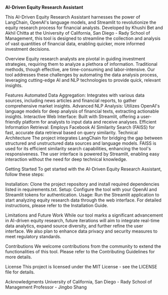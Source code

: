 **AI-Driven Equity Research Assistant**

This AI-Driven Equity Research Assistant harnesses the power of LangChain, OpenAI's language models, and Streamlit to revolutionize the equity research process for financial analysts. Developed by Khushi Bet and Akhil Chitta at the University of California, San Diego - Rady School of Management, this tool is designed to streamline the collection and analysis of vast quantities of financial data, enabling quicker, more informed investment decisions.

Overview
Equity research analysts are pivotal in guiding investment strategies, requiring them to analyze a plethora of information. Traditional methods, though effective, are time-consuming and labor-intensive. Our tool addresses these challenges by automating the data analysis process, leveraging cutting-edge AI and NLP technologies to provide quick, relevant insights.

Features
Automated Data Aggregation: Integrates with various data sources, including news articles and financial reports, to gather comprehensive market insights.
Advanced NLP Analysis: Utilizes OpenAI's language models for deep analysis of financial texts, extracting actionable insights.
Interactive Web Interface: Built with Streamlit, offering a user-friendly platform for analysts to input data and receive analyses.
Efficient Information Retrieval: Employs Facebook AI Similarity Search (FAISS) for fast, accurate data retrieval based on query similarity.
Technical Architecture
The project integrates LangChain for bridging the gap between structured and unstructured data sources and language models. FAISS is used for its efficient similarity search capabilities, enhancing the tool's responsiveness. The user interface is powered by Streamlit, enabling easy interaction without the need for deep technical knowledge.

Getting Started
To get started with the AI-Driven Equity Research Assistant, follow these steps:

Installation: Clone the project repository and install required dependencies listed in requirements.txt.
Setup: Configure the tool with your OpenAI and Streamlit tokens for authentication.
Usage: Run the Streamlit application to start analyzing equity research data through the web interface.
For detailed instructions, please refer to the Installation Guide.

Limitations and Future Work
While our tool marks a significant advancement in AI-driven equity research, future iterations will aim to integrate real-time data analytics, expand source diversity, and further refine the user interface. We also plan to enhance data privacy and security measures to meet regulatory standards.

Contributions
We welcome contributions from the community to extend the functionalities of this tool. Please refer to the Contributing Guidelines for more details.

License
This project is licensed under the MIT License - see the LICENSE file for details.

Acknowledgments
University of California, San Diego - Rady School of Management
Professor - Jingbo Shang
